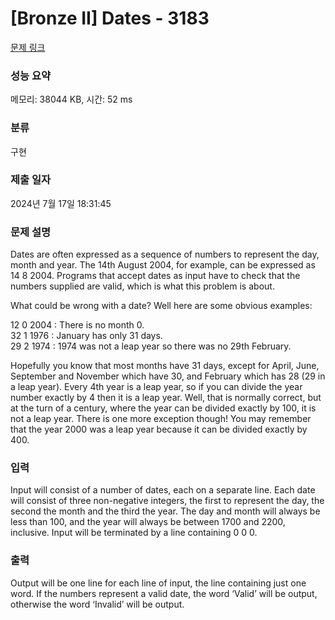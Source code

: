 # [Bronze II] Dates - 3183 

[문제 링크](https://www.acmicpc.net/problem/3183) 

### 성능 요약

메모리: 38044 KB, 시간: 52 ms

### 분류

구현

### 제출 일자

2024년 7월 17일 18:31:45

### 문제 설명

<p>Dates are often expressed as a sequence of numbers to represent the day, month and year. The 14th August 2004, for example, can be expressed as 14 8 2004. Programs that accept dates as input have to check that the numbers supplied are valid, which is what this problem is about.</p>

<p>What could be wrong with a date? Well here are some obvious examples:</p>

<p>12 0 2004 : There is no month 0.<br>
32 1 1976 : January has only 31 days.<br>
29 2 1974 : 1974 was not a leap year so there was no 29th February.</p>

<p>Hopefully you know that most months have 31 days, except for April, June, September and November which have 30, and February which has 28 (29 in a leap year). Every 4th year is a leap year, so if you can divide the year number exactly by 4 then it is a leap year. Well, that is normally correct, but at the turn of a century, where the year can be divided exactly by 100, it is not a leap year. There is one more exception though! You may remember that the year 2000 was a leap year because it can be divided exactly by 400.</p>

### 입력 

 <p>Input will consist of a number of dates, each on a separate line. Each date will consist of three non-negative integers, the first to represent the day, the second the month and the third the year. The day and month will always be less than 100, and the year will always be between 1700 and 2200, inclusive. Input will be terminated by a line containing 0 0 0.</p>

### 출력 

 <p>Output will be one line for each line of input, the line containing just one word. If the numbers represent a valid date, the word ‘Valid’ will be output, otherwise the word ‘Invalid’ will be output.</p>

